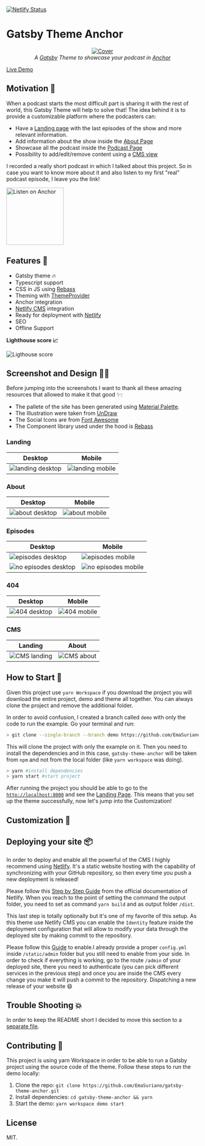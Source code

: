 [![Netlify Status](https://api.netlify.com/api/v1/badges/d472f990-9300-4406-a5a0-388ca0662966/deploy-status)](https://app.netlify.com/sites/gatsby-theme-anchor/deploys)

# Gatsby Theme Anchor

<p align="center">
  <a href="https://gatsby-theme-anchor.netlify.com/">
    <img src="./docs/cover.jpeg" alt="Cover" />
  </a>
  <br />
  <i>
    A
    <a href="https://www.gatsbyjs.org/">Gatsby</a>
    Theme to showcase your podcast in
    <a href="https://anchor.fm/">Anchor</a>
  </i>
</p>

[Live Demo](https://gatsby-theme-anchor.netlify.com/)

## Motivation 🤔

When a podcast starts the most difficult part is sharing it with the rest of world, this Gatsby Theme will help to solve that! The idea behind it is to provide a customizable platform where the podcasters can:

- Have a [Landing page](#landing) with the last episodes of the show and more relevant information.
- Add information about the show inside the [About Page](#About)
- Showcase all the podcast inside the [Podcast Page](#Podcast)
- Possibility to add/edit/remove content using a [CMS view](#CMS)

I recorded a really short podcast in which I talked about this project. So in case you want to know more about it and also listen to my first "real" podcast episode, I leave you the link!

<a href="https://anchor.fm/the-es-podcast/episodes/E01---Gatsby-Theme-Anchor-e4p592">
  <img src="./theme/static/img/badges/badge-anchor.png" alt="Listen on Anchor" width="150px"/>
</a>

## Features 🤹

- Gatsby theme 🔥
- Typescript support
- CSS in JS using [Rebass](https://rebassjs.org/)
- Theming with [ThemeProvider](https://www.styled-components.com/docs/advanced)
- Anchor integration
- [Netlify CMS](https://www.netlifycms.org/) integration
- Ready for deployment with [Netlify](https://www.netlify.com/)
- SEO
- Offline Support

**Lighthouse score 📈**

![Ligthouse score](./docs/lighthouse.png)

## Screenshot and Design 👩‍🎨

Before jumping into the screenshots I want to thank all these amazing resources that allowed to make it that good ✨:

- The pallete of the site has been generated using [Material Palette](https://www.materialpalette.com/purple/pink).
- The Illustration were taken from [UnDraw](https://undraw.co/)
- The Social Icons are from [Font Awesome](https://fontawesome.com/)
- The Component library used under the hood is [Rebass](https://rebassjs.org/)

### Landing

| Desktop                                                    | Mobile                                                   |
| ---------------------------------------------------------- | -------------------------------------------------------- |
| ![landing desktop](./docs/screenshots/landing-desktop.png) | ![landing mobile](./docs/screenshots/landing-mobile.png) |

### About

| Desktop                                                | Mobile                                               |
| ------------------------------------------------------ | ---------------------------------------------------- |
| ![about desktop](./docs/screenshots/about-desktop.png) | ![about mobile](./docs/screenshots/about-mobile.png) |

### Episodes

| Desktop                                                            | Mobile                                                           |
| ------------------------------------------------------------------ | ---------------------------------------------------------------- |
| ![episodes desktop](./docs/screenshots/episodes-desktop.png)       | ![episodes mobile](./docs/screenshots/episodes-mobile.png)       |
| ![no episodes desktop](./docs/screenshots/no-episodes-desktop.png) | ![no episodes mobile](./docs/screenshots/no-episodes-mobile.png) |

### 404

| Desktop                                            | Mobile                                           |
| -------------------------------------------------- | ------------------------------------------------ |
| ![404 desktop](./docs/screenshots/404-desktop.png) | ![404 mobile](./docs/screenshots/404-mobile.png) |

### CMS

| Landing                                            | About                                          |
| -------------------------------------------------- | ---------------------------------------------- |
| ![CMS landing](./docs/screenshots/cms-landing.png) | ![CMS about](./docs/screenshots/cms-about.png) |

## How to Start 👷‍

Given this project use `yarn Workspace` if you download the project you will download the entire project, demo and theme all together. You can always clone the project and remove the additional folder.

In order to avoid confusion, I created a branch called `demo` with only the code to run the example. Go your terminal and run:

```bash
> git clone --single-branch --branch demo https://github.com/EmaSuriano/gatsby-theme-anchor.git
```

This will clone the project with only the example on it. Then you need to install the dependencies and in this case, `gatsby-theme-anchor` will be taken from `npm` and not from the local folder (like `yarn workspace` was doing).

```bash
> yarn #install dependencies
> yarn start #start project
```

After running the project you should be able to go to the [`http://localhost:8000`](http://localhost:8000) and see the [Landing Page](#landing). This means that you set up the theme successfully, now let's jump into the Customization!

## Customization 🎨

## Deploying your site 📦

In order to deploy and enable all the powerful of the CMS I highly recommend using [Netlify](https://www.netlify.com). It's a static website hosting with the capability of synchronizing with your GitHub repository, so then every time you push a new deployment is released!

Please follow this [Step by Step Guide](https://www.netlify.com/blog/2016/09/29/a-step-by-step-guide-deploying-on-netlify/) from the official documentation of Netlify. When you reach to the point of setting the command the output folder, you need to set as command `yarn build` and as output folder `/dist`.

This last step is totally optionally but it's one of my favorite of this setup. As this theme use Netlify CMS you can enable the `Identity` feature inside the deployment configuration that will allow to modify your data through the deployed site by making commit to the repository.

Please follow this [Guide](https://www.netlifycms.org/docs/authentication-backends/) to enable.I already provide a proper `config.yml` inside `/static/admin` folder but you still need to enable from your side. In order to check if everything is working, go to the route `/admin` of your deployed site, there you need to authenticate (you can pick different services in the previous step) and once you are inside the CMS every change you make it will push a commit to the repository. Dispatching a new release of your website 😄

## Trouble Shooting 💥

In order to keep the README short I decided to move this section to a [separate file](./docs/TROUBLESHOOTING.md).

## Contributing 💪

This project is using yarn Workspace in order to be able to run a Gatsby project using the source code of the theme. Follow these steps to run the demo locally:

1.  Clone the repo: `git clone https://github.com/EmaSuriano/gatsby-theme-anchor.git`
2.  Install dependencies: `cd gatsby-theme-anchor && yarn`
3.  Start the demo: `yarn workspace demo start`

## License

MIT.
